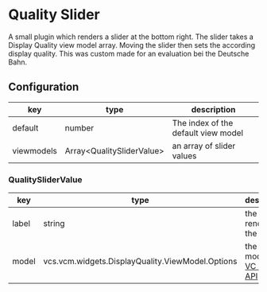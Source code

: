 # Quality Slider
A small plugin which renders a slider at the bottom right. The slider takes a Display Quality
view model array. Moving the slider then sets the according display quality. This was custom made for 
an evaluation bei the Deutsche Bahn.

## Configuration
| key        | type                            | description                         |
|------------|---------------------------------|-------------------------------------|
| default    | number                          | The index of the default view model |
| viewmodels | Array&lt;QualitySliderValue&gt; | an array of slider values           |

### QualitySliderValue
| key   | type                                             | description                                                                                                               |
|-------|--------------------------------------------------|---------------------------------------------------------------------------------------------------------------------------|
| label | string                                           | the label to render at the tick                                                                                           |
| model | vcs.vcm.widgets.DisplayQuality.ViewModel.Options | the view model, see [VC Map API](https://lib.virtualcitymap.de/v4.0.x/doc/vcs.vcm.widgets.DisplayQuality.html#.ViewModel) |
